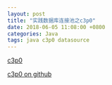 ```yaml
---
layout: post
title: "实践数据库连接池之c3p0"
date: 2018-06-05 11:08:00 +0800
categories: Java
tags: java c3p0 datasource
---
```


[c3p0](https://www.mchange.com/projects/c3p0/index.html)

[c3p0 on github](https://github.com/swaldman/c3p0)